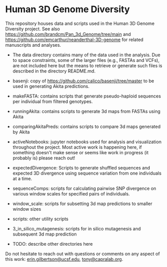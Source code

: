 # Human 3D Genome Diversity

This repository houses data and scripts used in the Human 3D Genome Diversity project.
See also https://github.com/brandcm/Pan_3d_Genome/tree/main and https://github.com/emcarthur/neanderthal-3D-genome for related manuscripts and analyses. 

- The data directory contains many of the data used in the analysis. Due to space constraints, some of the larger files (e.g., FASTAs and VCFs), are not included here but the means to retrieve or generate such files is described in the directory README.md.
- basenji: copy of https://github.com/calico/basenji/tree/master to be used in generating Akita predictions. 
- makeFASTA: contains scripts that generate pseudo-haploid sequences per individual from filtered genotypes.
- runningAkita: contains scripts to generate 3d maps from FASTAs using Akita
- comparingAkitaPreds: contains scripts to compare 3d maps generated by Akita
- activeNotebooks: jupyter notebooks used for analysis and visualization throughout the project. Most active work is happening here, if something doesn't make sense or seems like work in progress (it probably is) please reach out!
- expectedDivergence: Scripts to generate shuffled sequences and expected 3D divergence using sequence variation from one individuals at a time.
- sequenceComps: scripts for calculating pairwise SNP divergence on various window scales for specified pairs of individuals.
- window_scale: scripts for subsetting 3d map predictions to smaller window sizes
- scripts: other utility scripts
- 3_in_silico_mutagenesis: scripts for in silico mutagenesis and subsequent 3d map prediction


- TODO: describe other directories here

Do not hesitate to reach out with questions or comments on any aspect of this work: erin.gilbertson@ucsf.edu, tony@capralab.org.
